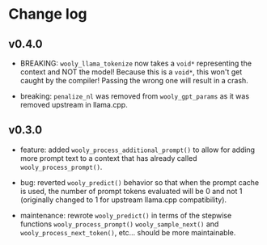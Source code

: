 # Change log

## v0.4.0

* BREAKING: `wooly_llama_tokenize` now takes a `void*` representing the context and NOT the model! Because
  this is a `void*`, this won't get caught by the compiler! Passing the wrong one will result in a crash.

* breaking: `penalize_nl` was removed from `wooly_gpt_params` as it was removed upstream in llama.cpp.


## v0.3.0

* feature: added `wooly_process_additional_prompt()` to allow for adding more prompt text to
  a context that has already called `wooly_process_prompt()`.

* bug: reverted `wooly_predict()` behavior so that when the prompt cache is used, the number of
  prompt tokens evaluated will be 0 and not 1 (originally changed to 1 for upstream llama.cpp compatibility).
  
* maintenance: rewrote `wooly_predict()` in terms of the stepwise functions `wooly_process_prompt()`
  `wooly_sample_next()` and `wooly_process_next_token()`, etc... should be more maintainable.